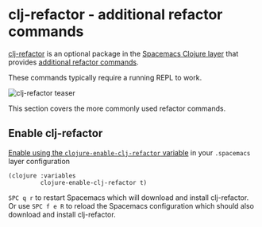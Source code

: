 # clj-refactor - additional refactor commands
[clj-refactor](https://github.com/clojure-emacs/clj-refactor.el) is an optional package in the [Spacemacs Clojure layer](https://develop.spacemacs.org/layers/+lang/clojure/README.html) that provides [additional refactor commands](https://github.com/clojure-emacs/clj-refactor.el/wiki).

These commands typically require a running REPL to work.

![clj-refactor teaser](https://raw.githubusercontent.com/clojure-emacs/clj-refactor.el/master/examples/add-missing-libspec.gif)

This section covers the more commonly used refactor commands.

## Enable clj-refactor
[Enable using the `clojure-enable-clj-refactor` variable](http://practicalli.github.io/spacemacs/install-spacemacs/enhance-clojure-experience.html#edit-spacemacs-and-add-layers) in your `.spacemacs` layer configuration

```elisp
(clojure :variables
         clojure-enable-clj-refactor t)
```

`SPC q r` to restart Spacemacs which will download and install clj-refactor.  Or use `SPC f e R` to reload the Spacemacs configuration which should also download and install clj-refactor.
